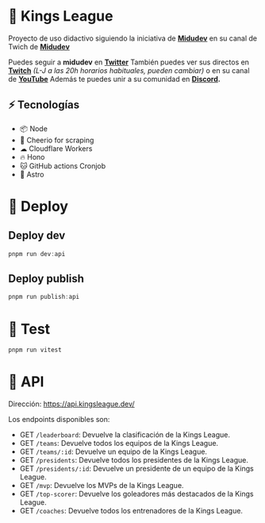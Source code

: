 # **👑 Kings League**

Proyecto de uso didactivo siguiendo la iniciativa de **[Midudev](https://twitter.com/midudev)** en su canal de Twich de **[Midudev](https://www.twitch.tv/midudev)**

Puedes seguir a **midudev** en **[Twitter](https://twitter.com/midudev)** También puedes ver sus directos en **[Twitch](https://www.twitch.tv/midudev)** *(L-J a las 20h horarios habituales, pueden cambiar)* o en su canal de **[YouTube](https://www.youtube.com/c/midudev)**
Además te puedes unir a su comunidad en **[Discord](https://t.co/XruHkD62j3).**

## **⚡️ Tecnologías**

- 📦 Node
- 📜 Cheerio for scraping
- ☁︎ Cloudflare Workers
- 🔥 Hono
- 🐱 GitHub actions Cronjob
- 🚀 Astro

# **🚀 Deploy**
## **Deploy dev**
```js
pnpm run dev:api
```

## **Deploy publish**
```js
pnpm run publish:api
```

# **🧪 Test**
```js
pnpm run vitest
```

# **📃 API**

Dirección: https://api.kingsleague.dev/

Los endpoints disponibles son:

- GET `/leaderboard`: Devuelve la clasificación de la Kings League.
- GET `/teams`: Devuelve todos los equipos de la Kings League.
- GET `/teams/:id`: Devuelve un equipo de la Kings League.
- GET `/presidents`: Devuelve todos los presidentes de la Kings League.
- GET `/presidents/:id`: Devuelve un presidente de un equipo de la Kings League.
- GET `/mvp`: Devuelve los MVPs de la Kings League.
- GET `/top-scorer`: Devuelve los goleadores más destacados de la Kings League.
- GET `/coaches`: Devuelve todos los entrenadores de la Kings League.